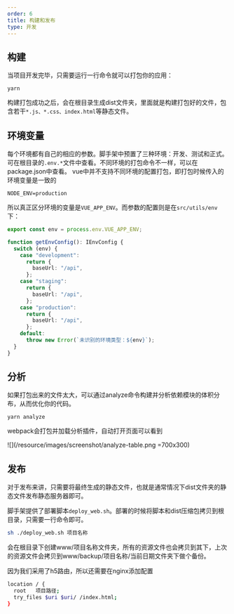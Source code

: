 ```yaml
---
order: 6
title: 构建和发布
type: 开发
---
```


## 构建

当项目开发完毕，只需要运行一行命令就可以打包你的应用：

```
yarn
```

构建打包成功之后，会在根目录生成dist文件夹，里面就是构建打包好的文件，包含若干`*.js、*.css、index.html`等静态文件。

## 环境变量

每个环境都有自己的相应的参数。脚手架中预置了三种环境：开发、测试和正式。可在根目录的`.env.*`文件中查看。不同环境的打包命令不一样，可以在package.json中查看。
vue中并不支持不同环境的配置打包，即打包时候传入的环境变量是一致的

```
NODE_ENV=production
```

所以真正区分环境的变量是`VUE_APP_ENV`。而参数的配置则是在`src/utils/env`下：
```Typescript
export const env = process.env.VUE_APP_ENV;

function getEnvConfig(): IEnvConfig {
  switch (env) {
    case "development":
      return {
        baseUrl: "/api",
      };
    case "staging":
      return {
        baseUrl: "/api",
      };
    case "production":
      return {
        baseUrl: "/api",
      };
    default:
      throw new Error(`未识别的环境类型：${env}`);
  }
}
```

## 分析

如果打包出来的文件太大，可以通过analyze命令构建并分析依赖模块的体积分布，从而优化你的代码。

```
yarn analyze
```

webpack会打包并加载分析插件，自动打开页面可以看到

![](/resource/images/screenshot/analyze-table.png =700x300)

## 发布

对于发布来讲，只需要将最终生成的静态文件，也就是通常情况下dist文件夹的静态文件发布静态服务器即可。

脚手架提供了部署脚本`deploy_web.sh`。部署的时候将脚本和dist压缩包拷贝到根目录，只需要一行命令即可。

```bash
sh ./deploy_web.sh 项目名称
```

会在根目录下创建www/项目名称文件夹，所有的资源文件也会拷贝到其下，上次的资源文件会拷贝到www/backup/项目名称/当前日期文件夹下做个备份。

因为我们采用了h5路由，所以还需要在nginx添加配置

```bash
location / {
  root   项目路径;
  try_files $uri $uri/ /index.html;
}
```